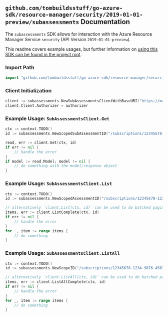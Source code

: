 
## `github.com/tombuildsstuff/go-azure-sdk/resource-manager/security/2019-01-01-preview/subassessments` Documentation

The `subassessments` SDK allows for interaction with the Azure Resource Manager Service `security` (API Version `2019-01-01-preview`).

This readme covers example usages, but further information on [using this SDK can be found in the project root](https://github.com/tombuildsstuff/go-azure-sdk/tree/main/docs).

### Import Path

```go
import "github.com/tombuildsstuff/go-azure-sdk/resource-manager/security/2019-01-01-preview/subassessments"
```


### Client Initialization

```go
client := subassessments.NewSubAssessmentsClientWithBaseURI("https://management.azure.com")
client.Client.Authorizer = authorizer
```


### Example Usage: `SubAssessmentsClient.Get`

```go
ctx := context.TODO()
id := subassessments.NewScopedSubAssessmentID("/subscriptions/12345678-1234-9876-4563-123456789012/resourceGroups/some-resource-group", "assessmentValue", "subAssessmentValue")

read, err := client.Get(ctx, id)
if err != nil {
	// handle the error
}
if model := read.Model; model != nil {
	// do something with the model/response object
}
```


### Example Usage: `SubAssessmentsClient.List`

```go
ctx := context.TODO()
id := subassessments.NewScopedAssessmentID("/subscriptions/12345678-1234-9876-4563-123456789012/resourceGroups/some-resource-group", "assessmentValue")

// alternatively `client.List(ctx, id)` can be used to do batched pagination
items, err := client.ListComplete(ctx, id)
if err != nil {
	// handle the error
}
for _, item := range items {
	// do something
}
```


### Example Usage: `SubAssessmentsClient.ListAll`

```go
ctx := context.TODO()
id := subassessments.NewScopeID("/subscriptions/12345678-1234-9876-4563-123456789012/resourceGroups/some-resource-group")

// alternatively `client.ListAll(ctx, id)` can be used to do batched pagination
items, err := client.ListAllComplete(ctx, id)
if err != nil {
	// handle the error
}
for _, item := range items {
	// do something
}
```
